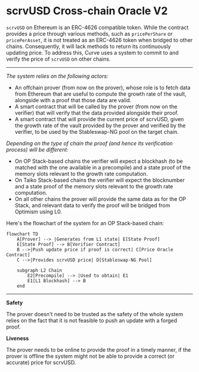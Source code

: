 <h1>scrvUSD Cross-chain Oracle V2</h1>

`scrvUSD` on Ethereum is an ERC-4626 compatible token. While the contract provides a price through various methods, such as `pricePerShare` or `pricePerAsset`, it is not treated as an ERC-4626 token when bridged to other chains. Consequently, it will lack methods to return its continuously updating price. To address this, Curve uses a system to commit to and verify the price of `scrvUSD` on other chains.

---

*The system relies on the following actors:*

- An offchain prover (from now on the prover), whose role is to fetch data from Ethereum that are useful to compute the growth rate of the vault, alongside with a proof that those data are valid.
- A smart contract that will be called by the prover (from now on the verifier) that will verify that the data provided alongside their proof.
- A smart contract that will provide the current price of scrvUSD, given the growth rate of the vault provided by the prover and verified by the verifier, to be used by the Stableswap-NG pool on the target chain.

*Depending on the type of chain the proof (and hence its verification process) will be different:*

- On OP Stack-based chains the verifier will expect a blockhash (to be matched with the one available in a precompile) and a state proof of the memory slots relevant to the growth rate computation.
- On Taiko Stack-based chains the verifier will expect the blocknumber and a state proof of the memory slots relevant to the growth rate computation.
- On all other chains the prover will provide the same data as for the OP Stack, and relevant data to verify the proof will be bridged from Optimism using L0.


Here's the flowchart of the system for an OP Stack-based chain:


```mermaid
flowchart TD
    A[Prover] --> |Generates from L1 state| E[State Proof]
    E[State Proof] --> B[Verifier Contract]
    B -->|Push update price if proof is correct| C[Price Oracle Contract]
    C -->|Provides scrvUSD price| D[Stableswap-NG Pool]

    subgraph L2 Chain
        E2[Precompile] --> |Used to obtain| E1
        E1[L1 Blockhash] --> B
    end
```

---

**Safety**

The prover doesn't need to be trusted as the safety of the whole system relies on the fact that it is not feasible to push an update with a forged proof.

**Liveness**

The prover needs to be online to provide the proof in a timely manner, if the prover is offline the system might not be able to provide a correct (or accurate) price for scrvUSD.
